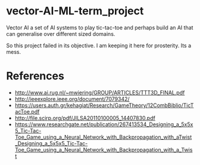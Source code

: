 # vector-AI-ML-term_project
Vector AI a set of AI systems to play tic-tac-toe and perhaps build an AI that can generalise over different sized domains.

So this project failed in its objective. I am keeping it here for prosterity. Its a mess.


References
==========
- http://www.ai.rug.nl/~mwiering/GROUP/ARTICLES/TTT3D_FINAL.pdf
- http://ieeexplore.ieee.org/document/7079342/
- https://users.auth.gr/kehagiat/Research/GameTheory/12CombBiblio/TicTacToe.pdf
- http://file.scirp.org/pdf/JILSA20110100005_14407830.pdf
- https://www.researchgate.net/publication/267413534_Designing_a_5x5x5_Tic-Tac-Toe_Game_using_a_Neural_Network_with_Backpropagation_with_aTwist_Designing_a_5x5x5_Tic-Tac-Toe_Game_using_a_Neural_Network_with_Backpropagation_with_a_Twist
